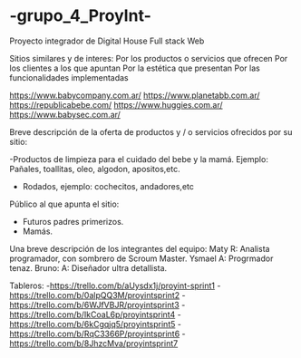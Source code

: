 # -grupo_4_ProyInt-
Proyecto integrador de Digital House Full stack Web

Sitios similares y de interes:
Por los productos o servicios que ofrecen
Por los clientes a los que apuntan
Por la estética que presentan
Por las funcionalidades implementadas

https://www.babycompany.com.ar/
https://www.planetabb.com.ar/
https://republicabebe.com/
https://www.huggies.com.ar/
https://www.babysec.com.ar/

Breve descripción de la oferta de productos y / o servicios ofrecidos por su sitio:

-Productos de limpieza para el cuidado del bebe y la mamá.
Ejemplo: Pañales, toallitas, oleo, algodon, apositos,etc.
- Rodados, ejemplo: cochecitos, andadores,etc

Público al que apunta el sitio:

- Futuros padres primerizos.
- Mamás.

Una breve descripción de los integrantes del equipo:
Maty R: Analista programador, con sombrero de Scroum Master.
Ysmael A: Progrmador tenaz.
Bruno: A: Diseñador ultra detallista. 

Tableros:
-https://trello.com/b/aUysdx1j/proyint-sprint1 
-https://trello.com/b/0alpQQ3M/proyintsprint2
-https://trello.com/b/6WJfVBJR/proyintsprint3
-https://trello.com/b/IkCoaL6p/proyintsprint4
-https://trello.com/b/6kCgqjq5/proyintsprint5
-https://trello.com/b/RqC3366P/proyintsprint6
-https://trello.com/b/8JhzcMva/proyintsprint7
